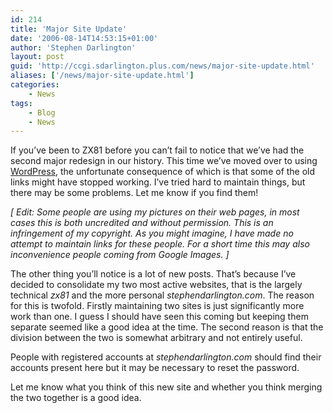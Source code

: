 ```yaml
---
id: 214
title: 'Major Site Update'
date: '2006-08-14T14:53:15+01:00'
author: 'Stephen Darlington'
layout: post
guid: 'http://ccgi.sdarlington.plus.com/news/major-site-update.html'
aliases: ['/news/major-site-update.html']
categories:
    - News
tags:
    - Blog
    - News
---
```


If you’ve been to ZX81 before you can’t fail to notice that we’ve had the second major redesign in our history. This time we’ve moved over to using [WordPress](http://www.wordpress.org/), the unfortunate consequence of which is that some of the old links might have stopped working. I’ve tried hard to maintain things, but there may be some problems. Let me know if you find them!

*\[ Edit: Some people are using my pictures on their web pages, in most cases this is both uncredited and without permission. This is an infringement of my copyright. As you might imagine, I have made no attempt to maintain links for these people. For a short time this may also inconvenience people coming from Google Images. \]*

The other thing you’ll notice is a lot of new posts. That’s because I’ve decided to consolidate my two most active websites, that is the largely technical *zx81* and the more personal *stephendarlington.com*. The reason for this is twofold. Firstly maintaining two sites is just significantly more work than one. I guess I should have seen this coming but keeping them separate seemed like a good idea at the time. The second reason is that the division between the two is somewhat arbitrary and not entirely useful.

People with registered accounts at *stephendarlington.com* should find their accounts present here but it may be necessary to reset the password.

Let me know what you think of this new site and whether you think merging the two together is a good idea.